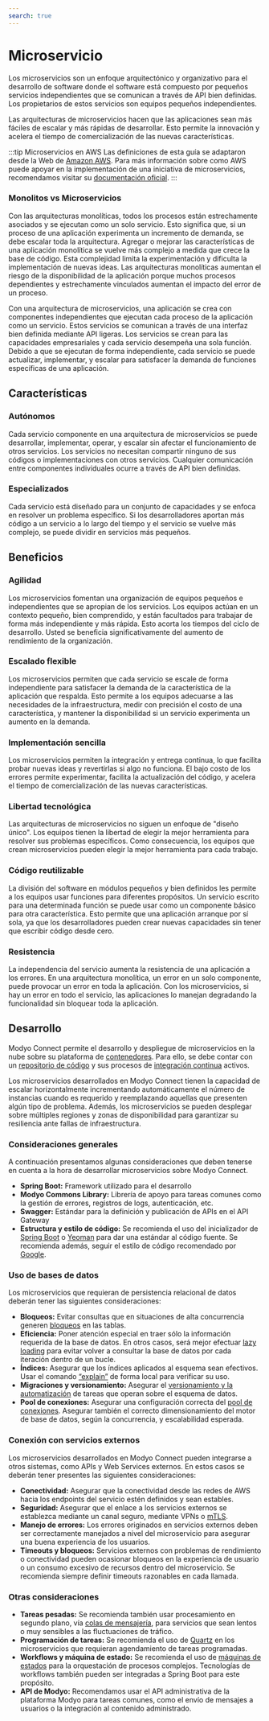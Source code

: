 ```yaml
---
search: true
---
```


# Microservicio

Los microservicios son un enfoque arquitectónico y organizativo para el desarrollo de software donde el software está
compuesto por pequeños servicios independientes que se comunican a través de API bien definidas. Los propietarios de
estos servicios son equipos pequeños independientes.

Las arquitecturas de microservicios hacen que las aplicaciones sean más fáciles de escalar y más rápidas de desarrollar.
Esto permite la innovación y acelera el tiempo de comercialización de las nuevas características.

:::tip Microservicios en AWS
Las definiciones de esta guía se adaptaron desde la Web de [Amazon AWS](https://aws.amazon.com). Para más información
sobre como AWS puede apoyar en la implementación de una iniciativa de microservicios, recomendamos visitar
su [documentación oficial](https://aws.amazon.com/microservices).
:::

### Monolitos vs Microservicios

Con las arquitecturas monolíticas, todos los procesos están estrechamente asociados y se ejecutan como un solo servicio.
Esto significa que, si un proceso de una aplicación experimenta un incremento de demanda, se debe escalar toda la
arquitectura. Agregar o mejorar las características de una aplicación monolítica se vuelve más complejo a medida que
crece la base de código. Esta complejidad limita la experimentación y dificulta la implementación de nuevas ideas. Las
arquitecturas monolíticas aumentan el riesgo de la disponibilidad de la aplicación porque muchos procesos dependientes y
estrechamente vinculados aumentan el impacto del error de un proceso.

Con una arquitectura de microservicios, una aplicación se crea con componentes independientes que ejecutan cada proceso
de la aplicación como un servicio. Estos servicios se comunican a través de una interfaz bien definida mediante API
ligeras. Los servicios se crean para las capacidades empresariales y cada servicio desempeña una sola función. Debido a
que se ejecutan de forma independiente, cada servicio se puede actualizar, implementar, y escalar para satisfacer la
demanda de funciones específicas de una aplicación.

## Características

### Autónomos

Cada servicio componente en una arquitectura de microservicios se puede desarrollar, implementar, operar, y escalar sin
afectar el funcionamiento de otros servicios. Los servicios no necesitan compartir ninguno de sus códigos o
implementaciones con otros servicios. Cualquier comunicación entre componentes individuales ocurre a través de API bien
definidas.

### Especializados

Cada servicio está diseñado para un conjunto de capacidades y se enfoca en resolver un problema específico. Si los
desarrolladores aportan más código a un servicio a lo largo del tiempo y el servicio se vuelve más complejo, se puede
dividir en servicios más pequeños.

## Beneficios

### Agilidad

Los microservicios fomentan una organización de equipos pequeños e independientes que se apropian de los servicios. Los
equipos actúan en un contexto pequeño, bien comprendido, y están facultados para trabajar de forma más independiente y
más rápida. Esto acorta los tiempos del ciclo de desarrollo. Usted se beneficia significativamente del aumento de
rendimiento de la organización.

### Escalado flexible

Los microservicios permiten que cada servicio se escale de forma independiente para satisfacer la demanda de la
característica de la aplicación que respalda. Esto permite a los equipos adecuarse a las necesidades de la
infraestructura, medir con precisión el costo de una característica, y mantener la disponibilidad si un servicio
experimenta un aumento en la demanda.

### Implementación sencilla

Los microservicios permiten la integración y entrega continua, lo que facilita probar nuevas ideas y revertirlas si algo
no funciona. El bajo costo de los errores permite experimentar, facilita la actualización del código, y acelera el
tiempo de comercialización de las nuevas características.

### Libertad tecnológica

Las arquitecturas de microservicios no siguen un enfoque de "diseño único". Los equipos tienen la libertad de elegir la
mejor herramienta para resolver sus problemas específicos. Como consecuencia, los equipos que crean microservicios
pueden elegir la mejor herramienta para cada trabajo.

### Código reutilizable

La división del software en módulos pequeños y bien definidos les permite a los equipos usar funciones para diferentes
propósitos. Un servicio escrito para una determinada función se puede usar como un componente básico para otra
característica. Esto permite que una aplicación arranque por sí sola, ya que los desarrolladores pueden crear nuevas
capacidades sin tener que escribir código desde cero.

### Resistencia

La independencia del servicio aumenta la resistencia de una aplicación a los errores. En una arquitectura monolítica, un
error en un solo componente, puede provocar un error en toda la aplicación. Con los microservicios, si hay un error en
todo el servicio, las aplicaciones lo manejan degradando la funcionalidad sin bloquear toda la aplicación.

## Desarrollo

Modyo Connect permite el desarrollo y despliegue de microservicios en la nube sobre su plataforma
de [contenedores](../components/infrastructure.md#contenedores). Para ello, se debe contar con
un [repositorio de código](../components/development.md#repositorio-de-codigo) y sus procesos
de [integración continua](../components/development.md#integracion-continua) activos.

Los microservicios desarrollados en Modyo Connect tienen la capacidad de escalar horizontalmente incrementando
automáticamente el número de instancias cuando es requerido y reemplazando aquellas que presenten algún tipo de
problema. Además, los microservicios se pueden desplegar sobre múltiples regiones y zonas de disponibilidad para
garantizar su resiliencia ante fallas de infraestructura.

### Consideraciones generales

A continuación presentamos algunas consideraciones que deben tenerse en cuenta a la hora de desarrollar microservicios
sobre Modyo Connect.

- **Spring Boot:** Framework utilizado para el desarrollo
- **Modyo Commons Library:** Librería de apoyo para tareas comunes como la gestión de errores, registros de logs,
  autenticación, etc.
- **Swagger:** Estándar para la definición y publicación de APIs en el API Gateway
- **Estructura y estilo de código:** Se recomienda el uso del inicializador de [Spring Boot](https://start.spring.io)
  o [Yeoman](https://yeoman.io/generators) para dar una estándar al código fuente. Se recomienda además, seguir el
  estilo de código recomendado por [Google](https://google.github.io/styleguide/javaguide.html).

### Uso de bases de datos

Los microservicios que requieran de persistencia relacional de datos deberán tener las siguientes consideraciones:

- **Bloqueos:** Evitar consultas que en situaciones de alta concurrencia
  generen [bloqueos](https://www.baeldung.com/jpa-pessimistic-locking) en las tablas.
- **Eficiencia:** Poner atención especial en traer sólo la información requerida de la base de datos. En otros casos,
  será mejor efectuar [lazy loading](https://www.baeldung.com/hibernate-lazy-eager-loading) para evitar volver a
  consultar la base de datos por cada iteración dentro de un bucle.
- **Índices:** Asegurar que los índices aplicados al esquema sean efectivos. Usar el
  comando [“explain”](https://dev.mysql.com/doc/refman/8.0/en/using-explain.html) de forma local para verificar su uso.
- **Migraciones y versionamiento:** Asegurar el [versionamiento y la automatización](https://flywaydb.org) de tareas que
  operan sobre el esquema de datos.
- **Pool de conexiones:** Asegurar una configuración correcta
  del [pool de conexiones](https://www.baeldung.com/java-connection-pooling). Asegurar también el correcto
  dimensionamiento del motor de base de datos, según la concurrencia, y escalabilidad esperada.

### Conexión con servicios externos

Los microservicios desarrollados en Modyo Connect pueden integrarse a otros sistemas, como APIs y Web Services externos.
En estos casos se deberán tener presentes las siguientes consideraciones:

- **Conectividad:** Asegurar que la conectividad desde las redes de AWS hacia los endpoints del servicio estén definidos
  y sean estables.
- **Seguridad:** Asegurar que el enlace a los servicios externos se establezca mediante un canal seguro, mediante VPNs
  o [mTLS](https://www.cloudflare.com/learning/access-management/what-is-mutual-tls/).
- **Manejo de errores:** Los errores originados en servicios externos deben ser correctamente manejados a nivel del
  microservicio para asegurar una buena experiencia de los usuarios.
- **Timeouts y bloqueos:** Servicios externos con problemas de rendimiento o conectividad pueden ocasionar bloqueos en
  la experiencia de usuario o un consumo excesivo de recursos dentro del microservicio. Se recomienda siempre definir
  timeouts razonables en cada llamada.

### Otras consideraciones

- **Tareas pesadas:** Se recomienda también usar procesamiento en segundo plano,
  vía [colas de mensajería](../components/infrastructure.md#colas-de-mensajeria), para servicios que sean lentos o muy
  sensibles a las fluctuaciones de tráfico.
- **Programación de tareas:** Se recomienda el uso de [Quartz](https://www.baeldung.com/spring-quartz-schedule) en los
  microservicios que requieran agendamiento de tareas programadas.
- **Workflows y máquina de estado:** Se recomienda el uso
  de [máquinas de estados](https://www.baeldung.com/spring-state-machine) para la orquestación de procesos complejos.
  Tecnologías de workflows también pueden ser integradas a Spring Boot para este propósito.
- **API de Modyo:** Recomendamos usar el API administrativa de la plataforma Modyo para tareas comunes, como el envío de
  mensajes a usuarios o la integración al contenido administrado.




